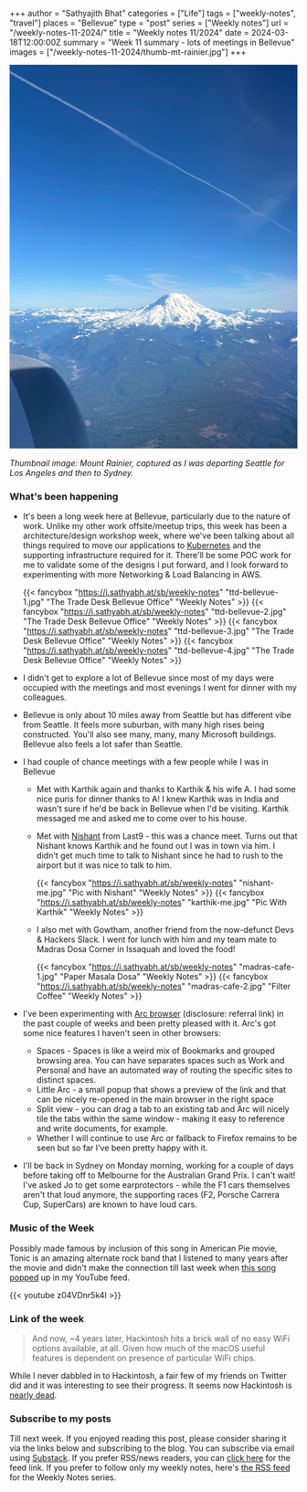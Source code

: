 +++
author = "Sathyajith Bhat"
categories = ["Life"]
tags = ["weekly-notes", "travel"]
places = "Bellevue"
type = "post"
series = ["Weekly notes"]
url = "/weekly-notes-11-2024/"
title = "Weekly notes 11/2024"
date = 2024-03-18T12:00:00Z
summary = "Week 11 summary - lots of meetings in Bellevue"
images = ["/weekly-notes-11-2024/thumb-mt-rainier.jpg"]
+++

![](thumb-mt-rainier.jpg)

_Thumbnail image: Mount Rainier, captured as I was departing Seattle for Los Angeles and then to Sydney._ 

### What's been happening

* It's been a long week here at Bellevue, particularly due to the nature of work. Unlike my other work offsite/meetup trips, this week has been a architecture/design workshop week, where we've been talking about all things required to move our applications to [Kubernetes](https://kubernetes.io/) and the supporting infrastructure required for it. There'll be some POC work for me to validate some of the designs I put forward, and I look forward to experimenting with more Networking & Load Balancing in AWS.

  {{< fancybox "https://i.sathyabh.at/sb/weekly-notes" "ttd-bellevue-1.jpg" "The Trade Desk Bellevue Office" "Weekly Notes" >}}
  {{< fancybox "https://i.sathyabh.at/sb/weekly-notes" "ttd-bellevue-2.jpg" "The Trade Desk Bellevue Office" "Weekly Notes" >}}
  {{< fancybox "https://i.sathyabh.at/sb/weekly-notes" "ttd-bellevue-3.jpg" "The Trade Desk Bellevue Office" "Weekly Notes" >}}
  {{< fancybox "https://i.sathyabh.at/sb/weekly-notes" "ttd-bellevue-4.jpg" "The Trade Desk Bellevue Office" "Weekly Notes" >}}

* I didn't get to explore a lot of Bellevue since most of my days were occupied with the meetings and most evenings I went for dinner with my colleagues.
* Bellevue is only about 10 miles away from Seattle but has different vibe from Seattle. It feels more suburban, with many high rises being constructed. You'll also see many, many, many Microsoft buildings. Bellevue also feels a lot safer than Seattle. 
* I had couple of chance meetings with a few people while I was in Bellevue
    * Met with Karthik again and thanks to Karthik & his wife A. I had some nice puris for dinner thanks to A! I knew Karthik was in India and wasn't sure if he'd be back in Bellevue when I'd be visiting. Karthik messaged me and asked me to come over to his house.
    * Met with [Nishant](https://twitter.com/nishantmodak) from Last9 - this was a chance meet. Turns out that Nishant knows Karthik and he found out I was in town via him. I didn't get much time to talk to Nishant since he had to rush to the airport but it was nice to talk to him.
    
      {{< fancybox "https://i.sathyabh.at/sb/weekly-notes" "nishant-me.jpg" "Pic with Nishant" "Weekly Notes" >}}
      {{< fancybox "https://i.sathyabh.at/sb/weekly-notes" "karthik-me.jpg" "Pic With Karthik" "Weekly Notes" >}}

    * I also met with Gowtham, another friend from the now-defunct Devs & Hackers Slack. I went for lunch with him and my team mate to Madras Dosa Corner in Issaquah and loved the food! 

      {{< fancybox "https://i.sathyabh.at/sb/weekly-notes" "madras-cafe-1.jpg" "Paper Masala Dosa" "Weekly Notes" >}}
      {{< fancybox "https://i.sathyabh.at/sb/weekly-notes" "madras-cafe-2.jpg" "Filter Coffee" "Weekly Notes" >}}
      

* I've been experimenting with [Arc browser](https://arc.net/gift/c3cb3d4b) (disclosure: referral link) in the past couple of weeks and been pretty pleased with it. Arc's got some  nice features I haven't seen in other browsers: 
    * Spaces - Spaces is like a weird mix of Bookmarks and grouped browsing area. You can have separates spaces such as Work and Personal and have an automated way of routing the specific sites to distinct spaces. 
    * Little Arc - a small popup that shows a preview of the link and that can be nicely re-opened in the main browser in the right space
    * Split view - you can drag a tab to an existing tab and Arc will nicely tile the tabs within the same window - making it easy to reference and write documents, for example. 
    * Whether I will continue to use Arc or fallback to Firefox remains to be seen but so far I've been pretty happy with it. 
* I'll be back in Sydney on Monday morning, working for a couple of days before taking off to Melbourne for the Australian Grand Prix. I can't wait! I've asked Jo to get some earprotectors - while the F1 cars themselves aren't that loud anymore, the supporting races (F2, Porsche Carrera Cup, SuperCars) are known to have loud cars. 

### Music of the Week

Possibly made famous by inclusion of this song in American Pie movie, Tonic is an amazing alternate rock band that I listened to many years after the movie and didn't make the connection till last week when [this song popped](https://www.youtube.com/watch?v=z04VDnr5k4I) up in my YouTube feed.

{{< youtube z04VDnr5k4I >}}

### Link of the week

> And now, ~4 years later, Hackintosh hits a brick wall of no easy WiFi options available, at all. Given how much of the macOS useful features is dependent on presence of particular WiFi chips.

While I never dabbled in to Hackintosh, a fair few of my friends on Twitter did and it was interesting to see their progress. It seems now Hackintosh is [nearly dead](https://aplus.rs/2024/hackintosh-almost-dead/).

### Subscribe to my posts

Till next week. If you enjoyed reading this post, please consider sharing it via the links below and subscribing to the blog. You can subscribe via email using [Substack](https://sathyabhat.substack.com/). If you prefer RSS/news readers, you can [click here](https://sathyabh.at/index.xml) for the feed link. If you prefer to follow only my weekly notes, here's [the RSS feed](https://sathyabh.at/series/weekly-notes/index.xml) for the Weekly Notes series. 
